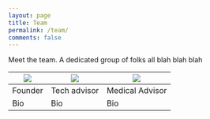```yaml
---
layout: page
title: Team
permalink: /team/
comments: false
---
```


Meet the team. A dedicated group of folks all blah blah blah

| ![](assets/images/hd1.jpg) | ![](RackMultipart20230318-1-shwsdi_html_52d8ba78ec461c92.jpg) | ![](RackMultipart20230318-1-shwsdi_html_2672ac12148127bc.jpg) |
| --- | --- | --- |
| Founder | Tech advisor | Medical Advisor |
| Bio | Bio | Bio |
